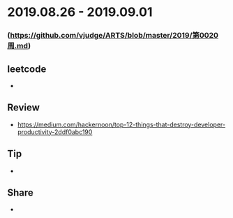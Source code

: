 # 2019.08.26 - 2019.09.01
### (https://github.com/vjudge/ARTS/blob/master/2019/第0020周.md)

## leetcode
*

## Review
* https://medium.com/hackernoon/top-12-things-that-destroy-developer-productivity-2ddf0abc190

## Tip
*

## Share
*
